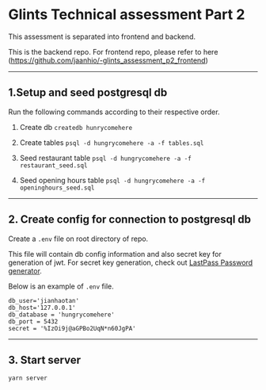 # Glints Technical assessment Part 2

This assessment is separated into frontend and backend.

This is the backend repo. For frontend repo, please refer to here (https://github.com/jaanhio/-glints_assessment_p2_frontend)

---
## 1.Setup and seed postgresql db

Run the following commands according to their respective order.

1. Create db
`createdb hunrycomehere`

2. Create tables
`psql -d hungrycomehere -a -f tables.sql`

3. Seed restaurant table
`psql -d hungrycomehere -a -f restaurant_seed.sql`

4. Seed opening hours table
`psql -d hungrycomehere -a -f openinghours_seed.sql`
---

## 2. Create config for connection to postgresql db

Create a `.env` file on root directory of repo.

This file will contain db config information and also secret key for generation of jwt. For secret key generation, check out [LastPass Password generator](https://www.lastpass.com/password-generator).

Below is an example of `.env` file.
```
db_user='jianhaotan'
db_host='127.0.0.1'
db_database = 'hungrycomehere'
db_port = 5432
secret = '%IzOi9j@aGPBo2UqN*n60JgPA'
```
---

## 3. Start server
`yarn server`